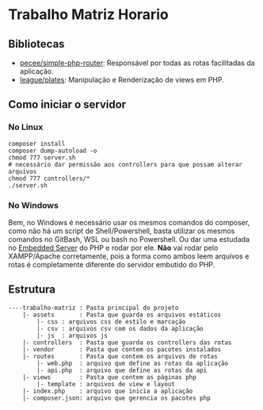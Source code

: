 # Trabalho Matriz Horario

## Bibliotecas
- [pecee/simple-php-router](https://github.com/skipperbent/simple-php-router): Responsável por todas as rotas facilitadas da aplicação.
- [league/plates](http://platesphp.com/): Manipulação e Renderização de views em PHP.

## Como iniciar o servidor
### No Linux
```shell
composer install
composer dump-autoload -o
chmod 777 server.sh
# necessário dar permissão aos controllers para que possam alterar arquivos 
chmod 777 controllers/*
./server.sh
```
### No Windows
Bem, no Windows é necessário usar os mesmos comandos do composer, como não há um script de Shell/Powershell, basta utilizar os mesmos comandos no GitBash, WSL ou bash no Powershell. Ou dar uma estudada no [Embedded Server](https://www.php.net/manual/pt_BR/features.commandline.webserver.php) do PHP e rodar por ele. **Não** vai rodar pelo XAMPP/Apache corretamente, pois a forma como ambos leem arquivos e rotas é completamente diferente do servidor embutido do PHP.

## Estrutura
```
----trabalho-matriz : Pasta principal do projeto
    |- assets       : Pasta que guarda os arquivos estáticos
        |- css : arquivos css de estilo e marcação
        |- csv : arquivos csv com os dados da aplicação
        |- js  : arquivos js
    |- controllers  : Pasta que guarda os controllers das rotas
    |- vendor       : Pasta que contem os pacotes instalados
    |- routes       : Pasta que contem os arquivos de rotas
        |- web.php  : arquivo que define as rotas da aplicação
        |- api.php  : arquivo que define as rotas da api
    |- views        : Pasta que contem as páginas php
        |- template : arquivos de view e layout
    |- index.php    : arquivo que inicia a aplicação
    |- composer.json: arquivo que gerencia os pacotes php
```
